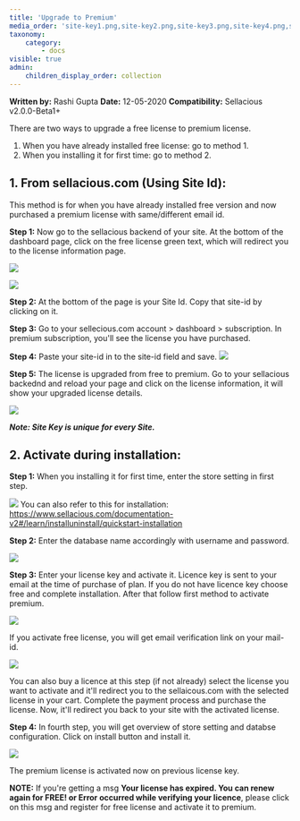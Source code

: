 ```yaml
---
title: 'Upgrade to Premium'
media_order: 'site-key1.png,site-key2.png,site-key3.png,site-key4.png,site-key5.png,pricing.png,site-id.png,Screen Shot 2020-05-12 at 9.49.38 AM.png,install1.png,install2.png,install3.png'
taxonomy:
    category:
        - docs
visible: true
admin:
    children_display_order: collection
---
```


**Written by:** Rashi Gupta
**Date:** 12-05-2020
**Compatibility:** Sellacious v2.0.0-Beta1+

There are two ways to upgrade a free license to premium license.
1. When you have already installed free license: go to method 1.
2. When you installing it for first time: go to method 2.

## **1. From sellacious.com (Using Site Id):**

This method is for when you have already installed free version and now purchased a premium license with same/different email id.  

**Step 1:** Now go to the sellacious backend of your site. At the bottom of the dashboard page, click on the free license green text, which will redirect you to the license information page.  

![](site-key1.png)

![](site-key5.png)

**Step 2:** At the bottom of the page is your Site Id. Copy that site-id by clicking on it.

**Step 3:** Go to your sellecious.com account > dashboard > subscription. In premium subscription, you'll see the license you have purchased.  

**Step 4:** Paste your site-id in to the site-id field and save.
![](Screen%20Shot%202020-05-12%20at%209.49.38%20AM.png)

**Step 5:** The license is upgraded from free to premium. Go to your sellacious backednd and reload your page and click on the license information, it will show your upgraded license details.

![](site-key2.png)

_**Note: Site Key is unique for every Site.**_

## **2. Activate during installation:**

**Step 1:** When you installing it for first time, enter the store setting in first step.

![](install1.png)
You can also refer to this for installation: https://www.sellacious.com/documentation-v2#/learn/installuninstall/quickstart-installation

**Step 2:** Enter the database name accordingly with username and password.

![](install2.png)

**Step 3:** Enter your license key and activate it. Licence key is sent to your email at the time of purchase of plan. If you do not have licence key choose free and complete installation. After that follow first method to activate premium.

![](install3.png)

If you activate free license, you will get email verification link on your mail-id.

![](Screenshot%202020-05-12%20at%207.20.48%20PM.png)

You can also buy a licence at this step (if not already) select the license you want to activate and it'll redirect you to the sellaicous.com with the selected license in your cart. Complete the payment process and purchase the license. Now, it'll redirect you back to your site with the activated license.

**Step 4:** In fourth step, you will get overview of store setting and databse configuration. Click on install button and install it.

![](install4.png)

The premium license is activated now on previous license key.

**NOTE:** If you're getting a msg **Your license has expired. You can renew again for FREE! or Error occurred while verifying your licence**, please click on this msg and register for free license and activate it to premium.